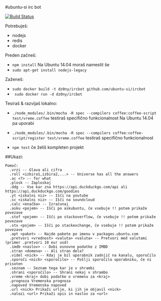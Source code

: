 #ubuntu-si irc bot

[![Build Status](https://api.shippable.com/projects/537cbb191cfdf4e401c91a8c/badge/master)](https://www.shippable.com/projects/537cbb191cfdf4e401c91a8c)

Potrebuješ:

 - nodejs
 - redis
 - docker

Preden začneš:

 - ```npm install```
 Na Ubuntu 14.04 moraš namestit še
 - ```sudo apt-get install nodejs-legacy```

Zaženeš:

 - ```sudo docker build -t dz0ny/ircbot github.com/ubuntu-si/ircbot```
 - ``` sudo docker run -d dz0ny/ircbot```

Tesiraš & razvijaš lokalno:

  - ```./node_modules/.bin/mocha -R spec --compilers coffee:coffee-script test/vreme.coffee``` testiraš specifično funkcionalnost
Na Ubuntu 14.04 pa uporabi
  - ```./node_modules/.bin/mocha -R spec --compilers coffee:coffee-script/register test/vreme.coffee``` testiraš specifično funkcionalnost

  - ```npm test``` če želiš kompleten projekt

##Ukazi:

```
Pomoč:
  .vrzi -- Glava ali cifra
  .roll <izbira1,izbira2,...> -- Universe has all the answers
  .ac <?> -- for what
  .plosk -- Zaploskaj
  .ddg -- Vse kar zna https://api.duckduckgo.com/api ali https://api.duckduckgo.com/goodies
  .yt <iskalni niz> -- Išči na youtube
  .sc <iskalni niz> -- Išči na soundcloud
  .calc <enačba> -- Izračunaj
  .asku <pojem> -- Išči po askubuntu, če vsebuje !! potem prikaže povezave
  .stof <pojem> -- Išči po stackoverflow, če vsebuje !! potem prikaže povezave
  .stx <pojem> -- Išči po stackexchange, če vsebuje !! potem prikaže povezave
  .apt <paket> -- Najde pakete po imenu v packages.ubuntu.com
  .pretvori <vrednost> <valuta> <valuta> -- Pretvori med valutami (primer .pretvori 10 eur usd)
  .imdb <naslov> -- Dobi osnovne podatke z IMBD
  .stran <domena> -- Ali stran dela?
  .videl <nick> -- Kdaj je bil uporabnik zadnjič na kanalu, sporočilo
  .sporoči <nick> <sporočilo> -- Pošlji sporočilo uporabniku, če ni prisoten
  .seznam -- Seznam tega kar je v shrambi
  .shrani <sporočilo> -- Shrani nekaj v shrambo
  .vreme <kraj> dobi podatke o vremenu za <kraj>
  .prognoza Vremenska prognoza
  .napoved Vremenska napoved
  .url <nick> Prikaži urlje, ki jih je objavil <nick>
  .nalozi <url> Prikaži opis in naslov za <url>
```
